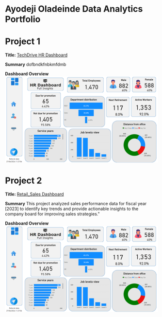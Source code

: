 # Ayodeji Oladeinde Data Analytics Portfolio 
# Project 1
**Title:** [TechDrive HR Dashboard](https://github.com/Sagereal7/Data_Analytics)

**Summary** dofbndkfnbkmfdmb

**Dashboard Overview**
![HR_Dashboard](HR_Dashboard.png)


# Project 2
**Title:** [Retail_Sales Dashboard](https://github.com/Sagereal7/Data_Analytics/blob/main/Retail_sales_db.pbix)

**Summary** This project analyzed sales performance data for fiscal year [2023] to identify key trends and provide actionable insights to the company board for improving sales strategies."

**Dashboard Overview**
![HR_Dashboard](HR_Dashboard.png)
